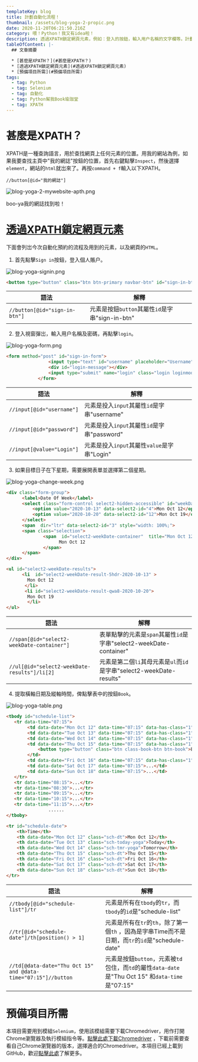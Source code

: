 ```yaml
---
templateKey: blog
title: 計劃自動化流程！
thumbnail: /assets/blog-yoga-2-propic.png
date: 2020-11-20T06:21:50.216Z
category: 喂！Python！我又有idea啦！
description: 透過XPATH鎖定網頁元素，例如：登入的按鈕，輸入用户名稱的文字欄等。計劃自動化流程，預備項目所需！
tableOfContent: |-
  ## 文章摘要

  * [甚麼是XPATH？](#甚麼是XPATH？)
  * [透過XPATH鎖定網頁元素](#透過XPATH鎖定網頁元素)
  * [預備項目所需](#預備項目所需)
tags:
  - tag: Python
  - tag: Selenium
  - tag: 自動化
  - tag: Python幫我Book瑜珈堂
  - tag: XPATH
---
```

# 甚麼是XPATH？

XPATH是一種查詢語言，用於查找網頁上任何元素的位置。用我的網站為例，如果我要查找主頁中"我的網誌"按鈕的位置，首先右鍵點擊`Inspect`，然後選擇`element`，網站的`html`就岀來了。再按`command + f`輸入以下XPATH。

```xpath
//button[@id="我的網誌"]
```

![blog-yoga-2-mywebsite-apth.png](/assets/blog-yoga-2-mywebsite-apth.png)

boo-ya我的網誌找到啦！

# <ins>透過XPATH鎖定網頁元素<ins>

下面會列岀今次自動化預約的流程及用到的元素，以及網頁的`HTML`。

1. 首先點擊`Sign in`按鈕，登入個人賬户。

![blog-yoga-signin.png](/assets/blog-yoga-2-signin.png)

```html
<button type="button" class="btn btn-primary navbar-btn" id="sign-in-btn" style="display:none;">Sign In</button>
```

| 語法                            | 解釋                                   |
| ----------------------------- | ------------------------------------ |
| `//button[@id="sign-in-btn"]` | 元素是按鈕`button`其屬性`id`是字串"sign-in-btn" |

2. 登入視窗彈岀，輸入用户名稱及密碼，再點擊`login`。

![blog-yoga-form.png](/assets/blog-yoga-2-form.png)

```html
<form method="post" id="sign-in-form">
                <input type="text" id="username" placeholder="Username"><input type="password" id="password  placeholder="Password">
                <div id="login-message"></div>
                <input type="submit" name="login" class="login loginmodal-submit" value="Login">
            </form>
```

| 語法                        | 解釋                               |
| ------------------------- | -------------------------------- |
| `//input[@id="username"]` | 元素是投入`input`其屬性`id`是字串"username" |
| `//input[@id="password"]` | 元素是投入`input`其屬性`id`是字串"password" |
| `//input[@value="Login"]` | 元素是投入`input`其屬性`value`是字串"Login" |

3. 如果目標日子在下星期，需要展開表單並選擇第二個星期。

![blog-yoga-change-week.png](/assets/blog-yoga-2-change-week.png)

```html
<div class="form-group">
      <label>Date Of Week</label>
      <select class="form-control select2-hidden-accessible" id="weekDate" >
          <option value="2020-10-13" data-select2-id="4">Mon Oct 12</option>
          <option value="2020-10-20" data-select2-id="12">Mon Oct 19</option>
      </select>
      <span  dir="ltr" data-select2-id="3" style="width: 100%;">
      <span class="selection">
              <span  id="select2-weekDate-container"  title="Mon Oct 12">
                    Mon Oct 12
              </span>
      </span>
</div>

<ul id="select2-weekDate-results">
      <li  id="select2-weekDate-result-5hdr-2020-10-13" >
        Mon Oct 12
       </li>
       <li id="select2-weekDate-result-qwa8-2020-10-20">
        Mon Oct 19
        </li>
</ul>
```

| 語法                                           | 解釋                                                    |
| -------------------------------------------- | ----------------------------------------------------- |
| `//span[@id="select2-weekDate-container"]`   | 表單點擊的元素是`span`其屬性`id`是字串"select2-weekDate-container"  |
| `//ul[@id="select2-weekDate-results"]/li[2]` | 元素是第二個`li`其母元素是`ul`而`id`是字串"select2-weekDate-results" |

4. 提取橫軸日期及縱軸時間，俾點擊表中的按鈕`Book`。

![blog-yoga-table.png](/assets/blog-yoga-2-table.png)

```html
<tbody id="schedule-list">
   <tr data-time="07:15">
        <td data-date="Mon Oct 12" data-time="07:15" data-has-class="1"> ...</td>
        <td data-date="Tue Oct 13" data-time="07:15" data-has-class="1">...</td>
        <td data-date="Wed Oct 14" data-time="07:15" data-has-class="1">...</td>
        <td data-date="Thu Oct 15" data-time="07:15" data-has-class="1">...
            <button type="button" class="btn class-book-btn btn-book">Book</button>
        </td>
        <td data-date="Fri Oct 16" data-time="07:15" data-has-class="1">...</td>
        <td data-date="Sat Oct 17" data-time="07:15">...</td>
        <td data-date="Sun Oct 18" data-time="07:15">...</td>
   </tr>
   <tr data-time="08:15">...</tr>
   <tr data-time="08:30">...</tr>
   <tr data-time="09:15">...</tr>
   <tr data-time="10:15">...</tr>
   <tr data-time="11:15">...</tr>
                ......
</tboby>

<tr id="schedule-date">
    <th>Time</th>
    <th data-date="Mon Oct 12" class="sch-dt">Mon Oct 12</th>
    <th data-date="Tue Oct 13" class="sch-today-yoga">Today</th>
    <th data-date="Wed Oct 14" class="sch-tmr-yoga">Tomorrow</th>
    <th data-date="Thu Oct 15" class="sch-dt">Thu Oct 15</th>
    <th data-date="Fri Oct 16" class="sch-dt">Fri Oct 16</th>
    <th data-date="Sat Oct 17" class="sch-dt">Sat Oct 17</th>
    <th data-date="Sun Oct 18" class="sch-dt">Sun Oct 18</th>
</tr>
```

| 語法                                                             | 解釋                                                                             |
| -------------------------------------------------------------- | ------------------------------------------------------------------------------ |
| `//tbody[@id="schedule-list"]/tr`                              | 元素是所有在`tbody`的`tr`，而`tbody`的`id`是"schedule-list"                               |
| `//tr[@id="schedule-date"]/th[position() > 1]`                 | 元素是所有在`tr`的`th`，除了第一個`th` ，因為是字串Time而不是日期，而`tr`的`id`是"schedule-date"           |
| `//td[@data-date="Thu Oct 15" and @data-time="07:15"]//button` | 元素是按鈕`button`，元素被`td` 包住，而`td`的屬性`data-date`是"Thu Oct 15" 和`data-time`是"07:15" |

# 預備項目所需

本項目需要用到模組`Selenium`，使用該模組需要下載Chromedriver，用作打開Chrome瀏覽器及執行模組指令等。[點擊此處下載Chromedriver](https://chromedriver.chromium.org/downloads) ，下載前需要查看自己Chrome瀏覽器的版本，選擇適合的Chromedriver。本項目已經上載到GitHub，歡迎[點擊此處](https://github.com/15077693d/yoga-booking)了解更多。